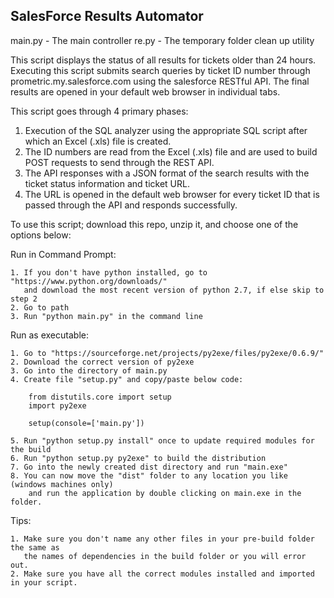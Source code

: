 SalesForce Results Automator
-------------------------------------

main.py - The main controller
re.py - The temporary folder clean up utility

This script displays the status of all results for tickets older than 24 hours. Executing this script submits search queries by ticket ID number through prometric.my.salesforce.com using the salesforce RESTful API. The final results are opened in your default web browser in individual tabs.

This script goes through 4 primary phases:
  1. Execution of the SQL analyzer using the appropriate SQL script after which an Excel (.xls) file is created.
  2. The ID numbers are read from the Excel (.xls) file and are used to build POST requests to send through the REST API.
  3. The API responses with a JSON format of the search results with the ticket status information and ticket URL.
  4. The URL is opened in the default web browser for every ticket ID that is passed through the API and responds successfully.

To use this script; download this repo, unzip it, and choose one of the options below:

Run in Command Prompt:
	
	1. If you don't have python installed, go to "https://www.python.org/downloads/"
	   and download the most recent version of python 2.7, if else skip to step 2
	2. Go to path
	3. Run "python main.py" in the command line

Run as executable:

	1. Go to "https://sourceforge.net/projects/py2exe/files/py2exe/0.6.9/"
	2. Download the correct version of py2exe
	3. Go into the directory of main.py
	4. Create file "setup.py" and copy/paste below code:
		
		from distutils.core import setup
		import py2exe

		setup(console=['main.py'])

	5. Run "python setup.py install" once to update required modules for the build
	6. Run "python setup.py py2exe" to build the distribution
	7. Go into the newly created dist directory and run "main.exe"
	8. You can now move the "dist" folder to any location you like (windows machines only)
        and run the application by double clicking on main.exe in the folder.

Tips:

	1. Make sure you don't name any other files in your pre-build folder the same as
	   the names of dependencies in the build folder or you will error out.
	2. Make sure you have all the correct modules installed and imported in your script.
